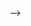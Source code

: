 <!-- # project-urlShortnerGroup50
#Member Name:
#vipul vijayvargiya
#hayat singh
# Thorium GROUP NO. 50

## Scalable URL Shortner Project Requirement
https://vipul-vijayvargiya20.github.io/project-urlShortnerGroup50/ quick preview

## Phase I

## Overview
URL shortening is used to create shorter aliases for long URLs. We call these shortened aliases “short links.” Users are redirected to the original URL when they hit these short links. Short links save a lot of space when displayed, printed, messaged, or tweeted. Additionally, users are less likely to mistype shorter URLs.

For example, if we shorten the following URL through TinyURL:

```
https://babeljs.io/blog/2020/10/15/7.12.0#class-static-blocks-12079httpsgithubcombabelbabelpull12079-12143httpsgithubcombabelbabelpull12143
```

We would get:

```
https://tinyurl.com/y4ned4ep -->

<!-- The shortened URL is nearly one-fifth the size of the actual URL. -->

<!-- Some of the use cases for URL shortening is to optimise links shared across users, easy tracking of individual links and sometimes hiding the affiliated original URLs.

If you haven’t used tinyurl.com before, please try creating a new shortened URL and spend some time going through the various options their service offers. This will help you have a little context to the problem we solve through this project. -->

<!-- ### Key points -->
<!-- - Create a group database `groupXDatabase`. You can clean the db you previously used and reuse that. -->
<!-- - This time each group should have a *single git branch*. Coordinate amongst yourselves by ensuring every next person pulls the code last pushed by a team mate. You branch will be checked as part of the demo. Branch name should follow the naming convention `project/urlShortnerGroupX` -->
<!-- - Follow the naming conventions exactly as instructed. The backend code will be integrated with the front-end application which means any mismatch in the expected request body will lead to failure in successful integration. -->

<!-- ### Models -->
<!-- - Url Model
```
{ urlCode: { mandatory, unique, lowercase, trim }, longUrl: {mandatory, valid url}, shortUrl: {mandatory, unique} }
``` -->

<!-- ### POST /url/shorten -->
<!-- - Create a short URL for an original url recieved in the request body. -->
<!-- - The baseUrl must be the application's baseUrl. Example if the originalUrl is http://abc.com/user/images/name/2 then the shortened url should be http://localhost:3000/xyz -->
<!-- - Return the shortened unique url. Refer [this](#url-shorten-response) for the response -->
<!-- - Ensure the same response is returned for an original url everytime -->
<!-- - Return HTTP status 400 for an invalid request -->
<!--  -->
<!-- ### GET /:urlCode -->
<!-- - Redirect to the original URL corresponding -->
<!-- - Use a valid HTTP status code meant for a redirection scenario.
- Return a suitable error for a url not found
- Return HTTP status 400 for an invalid request -->

<!-- ## Testing  -->
<!-- - To test these apis create a new collection in Postman named Project 4 Url Shortner -->
<!-- - Each api should have a new request in this collection
- Each request in the collection should be rightly named. Eg  Url shorten, Get Url etc
- Each member of each team should have their tests in running state

## Phase II
<!-- - Use caching while creating the shortened url to minimize db calls. -->
<!-- - Implement what makes sense to you and we will build understanding over the demo discussion.  -->
<!-- - Figure out if you can also use caching while redirecting to the original url from the shortedned url --> -->

<!-- ## Response -->

<!-- ### Successful Response structure
```yaml
{
  status: true,
  data: {

  }
}
```
### Error Response structure
```yaml
{
  status: false,
  message: ""
}
```
## Response samples

### Url shorten response
```yaml
{
  "data": {
    "longUrl": "http://www.abc.com/oneofthelongesturlseverseenbyhumans.com",
    "shortUrl": "http://localhost:3000/ghfgfg",
    "urlCode": "ghfgfg"
  } 
} -->
